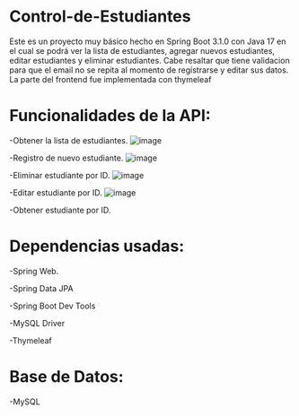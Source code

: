 # Control-de-Estudiantes
Este es un proyecto muy básico hecho en Spring Boot 3.1.0 con Java 17 en el cual se podrá ver la lista de estudiantes, agregar nuevos estudiantes, editar estudiantes y eliminar estudiantes. Cabe resaltar que tiene validacion para que el email no se repita al momento de registrarse y editar sus datos. La parte del frontend fue implementada con thymeleaf

# Funcionalidades de la API:
-Obtener la lista de estudiantes.
![image](https://github.com/programAlex1/Control-de-Estudiantes/assets/114450089/f2d95766-007e-4846-ab41-d24998155ab1)

-Registro de nuevo estudiante.
![image](https://github.com/programAlex1/Control-de-Estudiantes/assets/114450089/06e42150-bf1f-4970-ad80-b4b5424aee7c)

-Eliminar estudiante por ID.
![image](https://github.com/programAlex1/Control-de-Estudiantes/assets/114450089/c888043a-2d0d-40f9-a9eb-038d8b65019f)

-Editar estudiante por ID.
![image](https://github.com/programAlex1/Control-de-Estudiantes/assets/114450089/f5d53fdb-fb0f-4d8d-b2ca-29fd9ec2206c)

-Obtener estudiante por ID.

# Dependencias usadas:
-Spring Web.

-Spring Data JPA

-Spring Boot Dev Tools

-MySQL Driver

-Thymeleaf
# Base de Datos:
-MySQL

